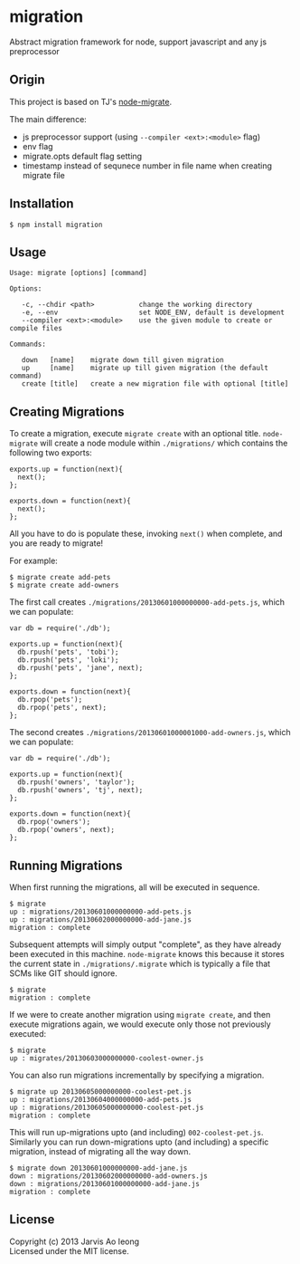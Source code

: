 # migration

  Abstract migration framework for node, support javascript and any js preprocessor

## Origin

This project is based on TJ's [node-migrate](https://github.com/visionmedia/node-migrate).

The main difference:

- js preprocessor support (using `--compiler <ext>:<module>` flag)
- env flag
- migrate.opts default flag setting
- timestamp instead of sequnece number in file name when creating migrate file

## Installation

    $ npm install migration

## Usage

    Usage: migrate [options] [command]

    Options:

       -c, --chdir <path>           change the working directory
       -e, --env                    set NODE_ENV, default is development
       --compiler <ext>:<module>    use the given module to create or compile files

    Commands:

       down   [name]    migrate down till given migration
       up     [name]    migrate up till given migration (the default command)
       create [title]   create a new migration file with optional [title]

## Creating Migrations

To create a migration, execute `migrate create` with an optional title. `node-migrate` will create a node module within `./migrations/` which contains the following two exports:

    exports.up = function(next){
      next();
    };

    exports.down = function(next){
      next();
    };

All you have to do is populate these, invoking `next()` when complete, and you are ready to migrate!

For example:

    $ migrate create add-pets
    $ migrate create add-owners

The first call creates `./migrations/20130601000000000-add-pets.js`, which we can populate:

    var db = require('./db');

    exports.up = function(next){
      db.rpush('pets', 'tobi');
      db.rpush('pets', 'loki');
      db.rpush('pets', 'jane', next);
    };

    exports.down = function(next){
      db.rpop('pets');
      db.rpop('pets', next);
    };

The second creates `./migrations/20130601000001000-add-owners.js`, which we can populate:

    var db = require('./db');

    exports.up = function(next){
      db.rpush('owners', 'taylor');
      db.rpush('owners', 'tj', next);
    };

    exports.down = function(next){
      db.rpop('owners');
      db.rpop('owners', next);
    };

## Running Migrations

When first running the migrations, all will be executed in sequence.

    $ migrate
    up : migrations/20130601000000000-add-pets.js
    up : migrations/20130602000000000-add-jane.js
    migration : complete

Subsequent attempts will simply output "complete", as they have already been executed in this machine. `node-migrate` knows this because it stores the current state in `./migrations/.migrate` which is typically a file that SCMs like GIT should ignore.

    $ migrate
    migration : complete

If we were to create another migration using `migrate create`, and then execute migrations again, we would execute only those not previously executed:

    $ migrate
    up : migrates/20130603000000000-coolest-owner.js

You can also run migrations incrementally by specifying a migration.

    $ migrate up 20130605000000000-coolest-pet.js
    up : migrations/20130604000000000-add-pets.js
    up : migrations/20130605000000000-coolest-pet.js
    migration : complete

This will run up-migrations upto (and including) `002-coolest-pet.js`. Similarly you can run down-migrations upto (and including) a specific migration, instead of migrating all the way down.

    $ migrate down 20130601000000000-add-jane.js
    down : migrations/20130602000000000-add-owners.js
    down : migrations/20130601000000000-add-jane.js
    migration : complete

## License 

Copyright (c) 2013 Jarvis Ao Ieong   
Licensed under the MIT license.
